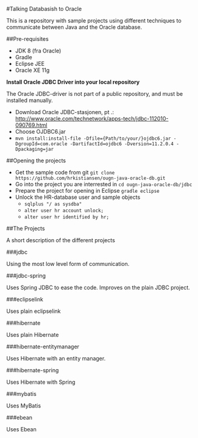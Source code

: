 #Talking Databasish to Oracle

This is a repository with sample projects using different techniques to communicate between Java and the Oracle database.

##Pre-requisites
* JDK 8 (fra Oracle)
* Gradle
* Eclipse JEE
* Oracle XE 11g

**Install Oracle JDBC Driver into your local repository**

The Oracle JDBC-driver is not part of a public repository, and must be installed manually.

* Download Oracle JDBC-stasjonen, pt .: http://www.oracle.com/technetwork/apps-tech/jdbc-112010-090769.html
* Choose OJDBC6.jar
* `mvn install:install-file -Dfile={Path/to/your/}ojdbc6.jar -DgroupId=com.oracle -DartifactId=ojdbc6 -Dversion=11.2.0.4 -Dpackaging=jar`

##Opening the projects

* Get the sample code from git `git clone https://github.com/hrkistiansen/ougn-java-oracle-db.git`
* Go into the project you are interrested in `cd ougn-java-oracle-db/jdbc`
* Prepare the project for opening in Eclipse `gradle eclipse`
* Unlock the HR-database user and sample objects
  * `sqlplus "/ as sysdba"`
  * `alter user hr account unlock;`
  * `alter user hr identified by hr;`


##The Projects

A short description of the different projects

###jdbc

Using the most low level form of communication.

###jdbc-spring

Uses Spring JDBC to ease the code. Improves on the plain JDBC project.

###eclipselink

Uses plain eclipselink

###hibernate

Uses plain Hibernate

###hibernate-entitymanager

Uses Hibernate with an entity manager.

###hibernate-spring

Uses Hibernate with Spring

###mybatis

Uses MyBatis 

###ebean

Uses Ebean

